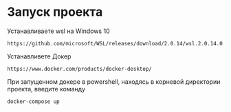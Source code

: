 # Запуск проекта

Устанавливаете wsl на Windows 10
```
https://github.com/microsoft/WSL/releases/download/2.0.14/wsl.2.0.14.0.x64.msi
```

Устанавливете Докер
```
https://www.docker.com/products/docker-desktop/
```

При запущенном докере в powershell, находясь в корневой директории проекта, введите команду
```
docker-compose up
```
